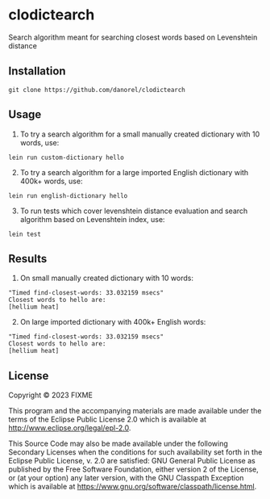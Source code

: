 # clodictearch 

Search algorithm meant for searching closest words based on Levenshtein distance

## Installation

```
git clone https://github.com/danorel/clodictearch
```

## Usage

1. To try a search algorithm for a small manually created dictionary with 10 words, use:

```
lein run custom-dictionary hello
```

2. To try a search algorithm for a large imported English dictionary with 400k+ words, use:

```
lein run english-dictionary hello
```

3. To run tests which cover levenshtein distance evaluation and search algorithm based on Levenshtein index, use:

```
lein test
```

## Results

1. On small manually created dictionary with 10 words:

```shell
"Timed find-closest-words: 33.032159 msecs"
Closest words to hello are:
[hellium heat]
```

2. On large imported dictionary with 400k+ English words:

```shell
"Timed find-closest-words: 33.032159 msecs"
Closest words to hello are:
[hellium heat]
```

## License

Copyright © 2023 FIXME

This program and the accompanying materials are made available under the
terms of the Eclipse Public License 2.0 which is available at
http://www.eclipse.org/legal/epl-2.0.

This Source Code may also be made available under the following Secondary
Licenses when the conditions for such availability set forth in the Eclipse
Public License, v. 2.0 are satisfied: GNU General Public License as published by
the Free Software Foundation, either version 2 of the License, or (at your
option) any later version, with the GNU Classpath Exception which is available
at https://www.gnu.org/software/classpath/license.html.
